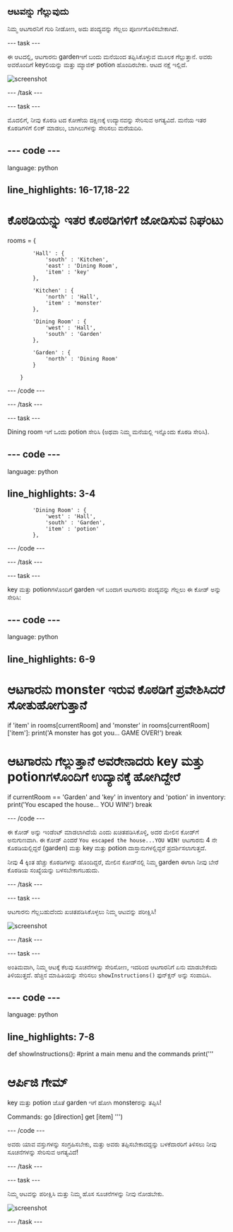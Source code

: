 ## ಆಟವನ್ನು ಗೆಲ್ಲುವುದು

ನಿಮ್ಮ ಆಟಗಾರನಿಗೆ ಗುರಿ ನೀಡೋಣ, ಅದು ಪಂದ್ಯವನ್ನು ಗೆಲ್ಲಲು ಪೂರ್ಣಗೊಳಿಸಬೇಕಾಗಿದೆ.

\--- task \---

ಈ ಆಟದಲ್ಲಿ, ಆಟಗಾರನು gardenಇಗೆ ಬಂದು ಮನೆಯಿಂದ ತಪ್ಪಿಸಿಕೊಳ್ಳುವ ಮೂಲಕ ಗೆಲ್ಲುತ್ತಾನೆ. ಅವರು ಅವರೊಂದಿಗೆ keyಲಿಯನ್ನು ಮತ್ತು ಮ್ಯಾಜಿಕ್ potion ಹೊಂದಿರಬೇಕು. ಆಟದ ನಕ್ಷೆ ಇಲ್ಲಿದೆ.

![screenshot](images/rpg-final-map.png)

\--- /task \---

\--- task \---

ಮೊದಲಿಗೆ, ನೀವು ಕೊಠಡಿ ಟದ ಕೋಣೆಯ ದಕ್ಷಿಣಕ್ಕೆ ಉದ್ಯಾನವನ್ನು ಸೇರಿಸುವ ಅಗತ್ಯವಿದೆ. ಮನೆಯ ಇತರ ಕೊಠಡಿಗಳಿಗೆ ಲಿಂಕ್ ಮಾಡಲು, ಬಾಗಿಲುಗಳನ್ನು ಸೇರಿಸಲು ಮರೆಯದಿರಿ.

## \--- code \---

language: python

## line_highlights: 16-17,18-22

# ಕೊಠಡಿಯನ್ನು ಇತರ ಕೊಠಡಿಗಳಿಗೆ ಜೋಡಿಸುವ ನಿಘಂಟು

rooms = {

            'Hall' : {
                'south' : 'Kitchen',
                'east' : 'Dining Room',
                'item' : 'key'
            },
    
            'Kitchen' : {
                'north' : 'Hall',
                'item' : 'monster'
            },
    
            'Dining Room' : {
                'west' : 'Hall',
                'south' : 'Garden'
            },
    
            'Garden' : {
                'north' : 'Dining Room'
            }
    
        }
    

\--- /code \---

\--- /task \---

\--- task \---

Dining room ಇಗೆ ಒಂದು potion ಸೇರಿಸಿ (ಅಥವಾ ನಿಮ್ಮ ಮನೆಯಲ್ಲಿ ಇನ್ನೊಂದು ಕೊಠಡಿ ಸೇರಿಸಿ).

## \--- code \---

language: python

## line_highlights: 3-4

            'Dining Room' : {
                'west' : 'Hall',
                'south' : 'Garden',
                'item' : 'potion'
            },
    

\--- /code \---

\--- /task \---

\--- task \---

key ಮತ್ತು potionಗಳೊಂದಿಗೆ garden ಇಗೆ ಬಂದಾಗ ಆಟಗಾರನು ಪಂದ್ಯವನ್ನು ಗೆಲ್ಲಲು ಈ ಕೋಡ್ ಅನ್ನು ಸೇರಿಸಿ:

## \--- code \---

language: python

## line_highlights: 6-9

# ಆಟಗಾರನು monster ಇರುವ ಕೊಠಡಿಗೆ ಪ್ರವೇಶಿಸಿದರೆ ಸೋತುಹೋಗುತ್ತಾನೆ

if 'item' in rooms\[currentRoom] and 'monster' in rooms[currentRoom\]\['item'\]: print('A monster has got you... GAME OVER!') break

# ಆಟಗಾರನು ಗೆಲ್ಲುತ್ತಾನೆ ಅವರೇನಾದರು key ಮತ್ತು potionಗಳೊಂದಿಗೆ ಉದ್ಯಾನಕ್ಕೆ ಹೋಗಿದ್ದೇರೆ

if currentRoom == 'Garden' and 'key' in inventory and 'potion' in inventory: print('You escaped the house... YOU WIN!') break

\--- /code \---

ಈ ಕೋಡ್ ಅನ್ನು ಇಂಡೆಂಟ್ ಮಾಡಲಾಗಿದೆಯೆ ಎಂದು ಖಚಿತಪಡಿಸಿಕೊಳ್ಳಿ, ಅದರ ಮೇಲಿನ ಕೋಡ್‌ಗೆ ಅನುಗುಣವಾಗಿ. ಈ ಕೋಡ್ ಎಂದರೆ `You escaped the house...YOU WIN!` ಆಟಗಾರನು 4 ನೇ ಕೊಠಡಿಯಲ್ಲಿದ್ದರೆ (garden) ಮತ್ತು key ಮತ್ತು potion ದಾಸ್ತಾನುಗಳಲ್ಲಿದ್ದರೆ ಪ್ರದರ್ಶಿಸಲಾಗುತ್ತದೆ.

ನೀವು 4 ಕ್ಕಿಂತ ಹೆಚ್ಚು ಕೊಠಡಿಗಳನ್ನು ಹೊಂದಿದ್ದರೆ, ಮೇಲಿನ ಕೋಡ್‌ನಲ್ಲಿ ನಿಮ್ಮ garden ಈಗಾಗಿ ನೀವು ಬೇರೆ ಕೊಠಡಿಯ ಸಂಖ್ಯೆಯನ್ನು ಬಳಸಬೇಕಾಗಬಹುದು.

\--- /task \---

\--- task \---

ಆಟಗಾರನು ಗೆಲ್ಲಬಹುದೆಂದು ಖಚಿತಪಡಿಸಿಕೊಳ್ಳಲು ನಿಮ್ಮ ಆಟವನ್ನು ಪರೀಕ್ಷಿಸಿ!

![screenshot](images/rpg-win-test.png)

\--- /task \---

\--- task \---

ಅಂತಿಮವಾಗಿ, ನಿಮ್ಮ ಆಟಕ್ಕೆ ಕೆಲವು ಸೂಚನೆಗಳನ್ನು ಸೇರಿಸೋಣ, ಇದರಿಂದ ಆಟಗಾರನಿಗೆ ಏನು ಮಾಡಬೇಕೆಂದು ತಿಳಿಯುತ್ತದೆ. ಹೆಚ್ಚಿನ ಮಾಹಿತಿಯನ್ನು ಸೇರಿಸಲು `showInstructions()` ಫುನ್ಕ್ಷನ್ ಅನ್ನು ಸಂಪಾದಿಸಿ.

## \--- code \---

language: python

## line_highlights: 7-8

def showInstructions(): #print a main menu and the commands print('''

# ಆರ್ಪಿಜಿ ಗೇಮ್

key ಮತ್ತು potion ಜೊತೆ garden ಇಗೆ ಹೋಗಿ monsterರನ್ನು ತಪ್ಪಿಸಿ!

Commands: go [direction] get [item] ''')

\--- /code \---

ಅವರು ಯಾವ ವಸ್ತುಗಳನ್ನು ಸಂಗ್ರಹಿಸಬೇಕು, ಮತ್ತು ಅವರು ತಪ್ಪಿಸಬೇಕಾದದ್ದನ್ನು ಬಳಕೆದಾರರಿಗೆ ತಿಳಿಸಲು ನೀವು ಸೂಚನೆಗಳನ್ನು ಸೇರಿಸುವ ಅಗತ್ಯವಿದೆ!

\--- /task \---

\--- task \---

ನಿಮ್ಮ ಆಟವನ್ನು ಪರೀಕ್ಷಿಸಿ ಮತ್ತು ನಿಮ್ಮ ಹೊಸ ಸೂಚನೆಗಳನ್ನು ನೀವು ನೋಡಬೇಕು.

![screenshot](images/rpg-instructions-test.png)

\--- /task \---